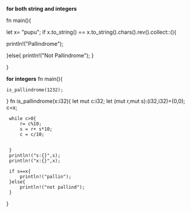 **for both string and integers**

fn main(){

let x= "pupu";
if x.to_string() == x.to_string().chars().rev().collect::<String>(){

println!("Pallindrome");

}else{
    println!("Not Pallindrome");
}

}

  
  **for integers**
    fn main(){

    is_pallindrome(1232);
 }
 fn is_pallindrome(x:i32){
     let mut c:i32;
     let (mut r,mut s):(i32,i32)=(0,0);
     c=x;
 
     while c>0{
         r= c%10;
         s = r+ s*10;
         c = c/10;
 
        
     }
     println!("s:{}",s);
     println!("x:{}",x);
 
     if s==x{
         println!("pallin");
     }else{
         println!("not pallind");
     }
 
 }


  
